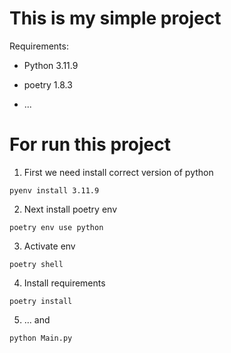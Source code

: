 # This is my simple project 

Requirements:
- Python 3.11.9
- poetry 1.8.3

- ...

# For run this project
1. First we need install correct version of python
```shell
pyenv install 3.11.9
```
2. Next install poetry env
```shell
poetry env use python
```
3. Activate env
```shell
poetry shell
```
4. Install requirements
```shell
poetry install
```
5. ... and
```shell
python Main.py
```
